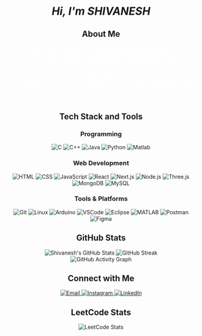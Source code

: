 <h1 align="center"><strong><em>Hi, I'm SHIVANESH</em></strong></h1>

<h2 align="center">About Me</h2>
<div align="center" style="max-width: 800px; margin: 0 auto; font-family: 'Arial', sans-serif;">
  <p style="font-size: 18px; color: #FFFFFF; line-height: 1.6;">
    🌱 Currently diving into <strong>Full Stack Development</strong>.<br/>
    💡 Passionate about crafting <strong>clean, responsive user interfaces</strong>.<br/>
    🔭 Constantly learning and building cool projects that blend tech and creativity.
  </p>
</div>

<h2 align="center">Tech Stack and Tools</h2>

<div align="center">
  <h3>Programming</h3>
  <div>
    <img src="https://skillicons.dev/icons?i=c" title="C"/>
    <img src="https://skillicons.dev/icons?i=cpp" title="C++"/>
    <img src="https://skillicons.dev/icons?i=java" title="Java"/>
    <img src="https://skillicons.dev/icons?i=python" title="Python"/>
    <img src="https://skillicons.dev/icons?i=matlab" title="Matlab"/>
  </div>

  <h3>Web Development</h3>
  <div>
    <img src="https://skillicons.dev/icons?i=html" title="HTML"/>
    <img src="https://skillicons.dev/icons?i=css" title="CSS"/>
    <img src="https://skillicons.dev/icons?i=js" title="JavaScript"/>
    <img src="https://skillicons.dev/icons?i=react" title="React"/>
    <img src="https://skillicons.dev/icons?i=nextjs" title="Next.js"/>
    <img src="https://skillicons.dev/icons?i=nodejs" title="Node.js"/>
    <img src="https://skillicons.dev/icons?i=threejs" title="Three.js"/>    
    <img src="https://skillicons.dev/icons?i=mongodb" title="MongoDB"/>
    <img src="https://skillicons.dev/icons?i=mysql" title="MySQL"/>
  </div>

  <h3>Tools & Platforms</h3>
  <div>
    <img src="https://skillicons.dev/icons?i=git" title="Git"/>
    <img src="https://skillicons.dev/icons?i=linux" title="Linux"/>
    <img src="https://skillicons.dev/icons?i=arduino" title="Arduino"/>
    <img src="https://skillicons.dev/icons?i=vscode" title="VSCode"/>
    <img src="https://skillicons.dev/icons?i=eclipse" title="Eclipse"/>
    <img src="https://skillicons.dev/icons?i=matlab" title="MATLAB"/>
    <img src="https://skillicons.dev/icons?i=postman" title="Postman"/>
    <img src="https://skillicons.dev/icons?i=figma" title="Figma"/>
  </div>
</div>

<h2 align="center">GitHub Stats</h2>
<div align="center">
  <img src="https://github-readme-stats.vercel.app/api?username=shivanesh1495&theme=gotham&show_icons=true&hide_border=true&count_private=true" alt="Shivanesh's GitHub Stats" />
  <img src="https://github-readme-streak-stats.herokuapp.com/?user=shivanesh1495&theme=gotham&hide_border=true" alt="GitHub Streak" />
  <br/>
  <img src="https://github-readme-activity-graph.vercel.app/graph?username=shivanesh1495&theme=react-dark" alt="GitHub Activity Graph" />
</div>

<h2 align="center">Connect with Me</h2>
<div align="center">
  <a href="mailto:mcshivanesh777@gmail.com" target="_blank">
    <img src="https://skillicons.dev/icons?i=gmail" title="Email" />
  </a>
  <a href="https://instagram.com/shivanesh_1495" target="_blank">
    <img src="https://skillicons.dev/icons?i=instagram" title="Instagram" />
  </a>
  <a href="https://www.linkedin.com/in/shivanesh-m-c-9aa8a12a3" target="_blank">
    <img src="https://skillicons.dev/icons?i=linkedin" title="LinkedIn" />
  </a>
</div>
<div>
  <h2 align="center">LeetCode Stats</h2>
<div align="center">
  <img src="https://leetcard.jacoblin.cool/Shivanesh_1495?ext=contest" alt="LeetCode Stats" />
</div>

</div>

